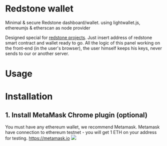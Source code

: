 # Redstone wallet
Minimal &amp; secure Redstone dashboard/wallet. using lightwallet.js, ethereumjs &amp; etherscan as node provider

Designed special for <a href="http://ethereum.org/token">redstone projects</a>. Just insert address of redstone smart contract and wallet ready to go. All the logic of this panel working on the front-end (in the user's browser), the user himself keeps his keys, never sends to our or another server.

# Usage



# Installation

<h2>1. Install MetaMask Chrome plugin (optional)</h2>
You must have any ethereum wallet, we recommend Metamask. Metamask have connection to ethereum testnet - you will get 1 ETH on your address for testing. <a href="https://metamask.io">https://metamask.io</a>
<img src='https://static.tildacdn.com/tild6364-3031-4333-a537-383066326663/image02.gif'>

